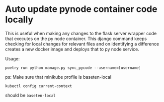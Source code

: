 # Auto update pynode container code locally

This is useful when making any changes to the flask server wrapper code that executes on the py node container. This django command keeps checking for local changes for relevant files and on identifying a difference creates a new docker image and deploys that to py node service.

Usage:
```
poetry run python manage.py sync_pycode --username=[username]
```

ps: Make sure that minikube profile is baseten-local
```
kubectl config current-context
```
should be `baseten-local`
